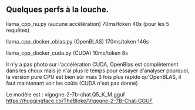 ## Quelques perfs à la louche.

llama_cpp_nu.py (aucune accélération)
70ms/token 40s (pour les 5 requêtes)

llama_cpp_docker_oblas.py (OpenBLAS)
170ms/token 146s

llama_cpp_docker_cuda.py (CUDA)
10ms/token 8s

Il n'y a pas photo sur l'accélération CUDA, OpenBlas est complètement dans les 
choux mais je n'ai plus le temps pour essayer d'analyser pourquoi, la version
pure CPU est bien sûr mais 3 fois plus rapide qu'OpenBLAS, il faut maintenant 
voir les coûts (CUDA n'est pas donné)

Le modèle est : vigogne-2-7b-chat.Q5_K_M.gguf
https://huggingface.co/TheBloke/Vigogne-2-7B-Chat-GGUF